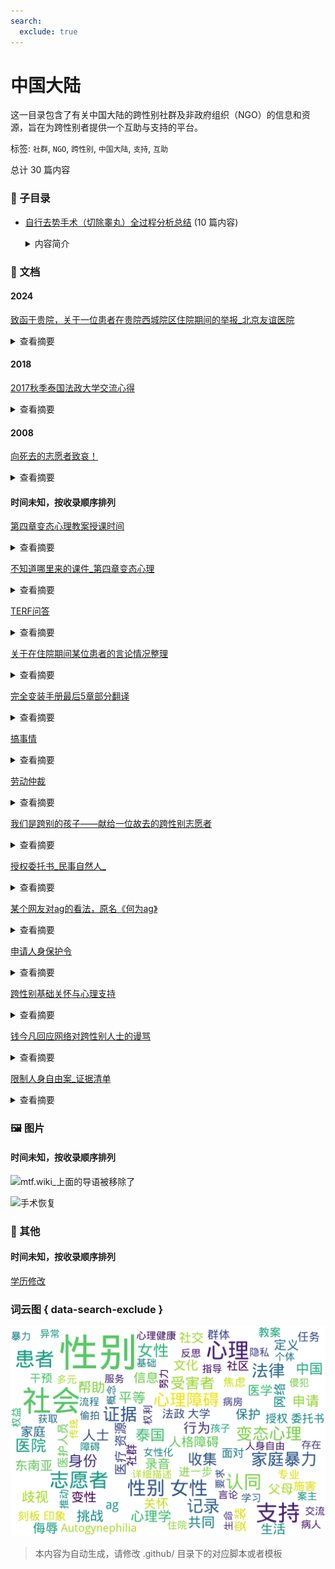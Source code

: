 ```yaml
---
search:
  exclude: true
---
```



# 中国大陆

这一目录包含了有关中国大陆的跨性别社群及非政府组织（NGO）的信息和资源，旨在为跨性别者提供一个互助与支持的平台。


标签: `社群`, `NGO`, `跨性别`, `中国大陆`, `支持`, `互助`


总计 30 篇内容


### 📁 子目录

- [自行去势手术（切除睾丸）全过程分析总结](自行去势手术（切除睾丸）全过程分析总结) (10 篇内容)
  <details><summary>内容简介</summary>

  本目录详细记录了自行去势手术（切除睾丸）的全过程，旨在为有类似经历或正在考虑此类手术的多元性别个体提供参考和支持。文件内容包括术前的准备工作、医疗资源的整理、术中的注意事项以及手术后的生活经历分享。通过这些记录，读者能够更全面地了解这一过程的各个环节，从术前的心理和身体准备，到手术当天的实际体验，再到术后恢复和生活的调整。这样的信息分享不仅体现了个人经历的多样性，也为其他正在经历或即将经历同样情况的人提供了宝贵的第一手资料。文档中包含的观察记录和注意事项尤其重要，帮助减少前往手术过程中可能面临的焦虑和不安，同时提供了专业护理的建议，确保在特殊情况下能够得到适当的照顾。
  </details>


### 📄 文档


#### 2024



[致函于贵院，关于一位患者在贵院西城院区住院期间的举报_北京友谊医院](致函于贵院，关于一位患者在贵院西城院区住院期间的举报_北京友谊医院_page.md)<details><summary>查看摘要</summary>

该文件是一封致首都医科大学北京友谊医院管理团队的正式信函，主要投诉一名叫史尧的患者在医院住院期间对其他病人实施的多种不当行为，以及相关医护人员可能的协助。在信中，举报者详细描述了史尧在医院中对隔壁病床的病人进行了侮辱、偷拍和侵犯隐私等行为，尤其提到他在社交平台上的公开内容显示其与医护人员密切互动，并对受害者实施了网络暴力和死亡威胁。信中呼吁医院对此事展开调查，以维护患者的权益和医院的声誉，并确保患者及工作人员的安全。
</details>



#### 2018



[2017秋季泰国法政大学交流心得](2017秋季泰国法政大学交流心得_page.md)<details><summary>查看摘要</summary>

本文件是关于作者在2017年8月至2018年期间在泰国法政大学（Thammasat University）进行为期半年的交流学习的心得体会。作者详细描述了在泰国的学习经历、生活适应以及与来自不同国家的朋友们的交流互动。文件中提到了泰国的高等教育体制，法政大学的校区、科系设置及其历史背景，强调了东南亚性别议题的重要性与复杂性。

作者在交流过程中选修了基础泰语、东南亚性别研究及东南亚企业社会责任课程，分享了自己在课堂上及课外活动中的见闻和感悟，特别指出了性别平等及女性地位的相关讨论，以及东南亚地区“变性人”文化的独特现象。作者还描述了在清迈、孔敬府、普吉岛等地的旅行经历，感受到了泰国丰富的文化和温暖的人情，表达了对这片土地及其人民的深厚情谊。 

文中提到的部分观点，如关于女性在家庭中的话语权和东南亚国家父权制的挑战，深刻反映了当代性别议题的现实。作者最后对自己的交换生活表示留恋，期待未来再次与泰国相见。
</details>



#### 2008



[向死去的志愿者致哀！](向死去的志愿者致哀！_page.md)<details><summary>查看摘要</summary>

本文件为《向死去的志愿者致哀！》，记录了大连彩虹工作组对一名志愿者不幸遇害的哀悼与反思。该志愿者是一名30多岁的跨性别性工作者，生活在经济条件较差的地区。他不顾家庭的压力与贫困，依然积极参与为社区提供安全套和润滑剂等服务，努力为需要帮助的人群提供支持。文章详细描述了这名志愿者在2008年4月23日的遇害经过，包括他在“点”上的工作、求救电话的情况，以及志愿者们对此事件的反应与处理。同时，该工作组呼吁社区朋友们共同协助善后，照顾遇害者的母亲，体现了对这位普通而伟大的志愿者的深切怀念与支持。
</details>



#### 时间未知，按收录顺序排列



[第四章变态心理教案授课时间](第四章变态心理教案授课时间_page.md)<details><summary>查看摘要</summary>

该文件为一份关于变态心理学授课的教案，具体内容涵盖了变态心理的定义、判断标准、常见的性心理障碍、人格障碍及其分类等多个方面。教案的主要目的是使医学心理学专业的学生掌握变态心理的基本概念及其分类，了解心理障碍的干预方法。文件中详细介绍了变态心理的四种主要判断标准：经验标准、统计学标准、医学标准和社会适应标准，并将心理障碍按照WHO的分类法分为十大类，重点讨论了性心理障碍与人格障碍的特点。文中还提到了一些理论模式，如心理生物学理论、心理动力学理论、行为理论及人本主义理论，分别从不同的角度探讨变态心理的成因和发展。同时，内容中也提供了一些该领域的参考资料，便于学生进行深入学习。
</details>




[不知道哪里来的课件_第四章变态心理](不知道哪里来的课件_第四章变态心理_page.md)<details><summary>查看摘要</summary>

该文件名为《变态心理第一节 总论》的课件，涉及变态心理学的基本概念、判断标准以及分类等多个方面。内容阐述了异常心理和心理变态的相对性，强调了心理变态不仅是医疗问题，更是社会问题。文件中详细介绍了异常心理的判断标准，包括经验、统计学、医学和社会适应等多个维度，并且进行了异常心理的理论模式分类。进一步探讨了焦虑性障碍和抑郁性神经症的成因、分类和心理干预方法，包括生物学、心理分析、学习理论等多种理论角度的解释。文件还涉及到人格障碍和性心理障碍的定义、特征与分类，探讨了这些障碍与社会环境的关系，强调了心理健康干预的重要性。文中提及的内容适用于心理学研究、心理健康教育及社会工作等多个领域，对理解跨性别个体及其心理状态具有提示意义。
</details>




[TERF问答](TERF问答_page.md)<details><summary>查看摘要</summary>

该文档探讨了跨性别女性（MTF）在中国社会中所面临的刻板印象与社会期待，反思了跨性别女性对传统性别角色的挑战及其对女性共同经验的理解。文中指出，一部分跨性别女性在社会中可能呈现出对女性刻板印象的迎合，这部分现象与她们自身身份的认同与社会认可的缺乏有关。同时，也提到了一些跨性别女性在传统男性主导的行业（如科学和电子竞技）中的贡献，展现出她们如何通过自己的存在冲击性别刻板印象。文章还辩论了性别认同与女性共同经历之间的关系，以及跨性别女性是否会挤占顺性别女性的生存空间。文末强调，顺性别女性与跨性别女性共同面对的职业歧视问题更应当成为关注重点，而非内讧争夺空间。
</details>




[关于在住院期间某位患者的言论情况整理](关于在住院期间某位患者的言论情况整理_page.md)<details><summary>查看摘要</summary>

该文件记录了在中国大陆某医院病房中发生的严重事件，涉及对一位患者的偷拍及恶意侮辱行为。文件中 detail 了施害者在病房内偷拍其他病人并在网上发布对受害者的侮辱言论，进一步侵犯其隐私。在详细情况中提到，施害者不仅贬低受害者的家庭，还发表有关受害者的性幻想，甚至对受害者提出死亡威胁，声称与医院医护人员存在串通关系。施害者通过网络社交媒体对受害者进行暴力威胁，称自己已掌握受害者的私人信息，并在病房内对患者进行群体性侮辱，将这位患者称为‘楼管’。文件进一步指出，这种行为不仅侵犯了患者的隐私权，还反映出医院环境中存在的对患者的不公正对待和医务人员与施害者之间的不当交流。
</details>




[完全变装手册最后5章部分翻译](完全变装手册最后5章部分翻译_page.md)<details><summary>查看摘要</summary>

该文件是对《完全变装手册》最后五章的翻译，翻译者为@shiiny_kitty，在百度变装吧发布。该手册主要涉及跨性别及变装文化，具体包括了一系列的任务和指导，旨在帮助变装者更好地体验和融入女性身份。文件中的任务包括化妆、穿衣、在公共场合被女性化妆、接受雇佣等，这些任务不仅强调了外表的女性化标准，也触及了心理和社交层面的挑战。文件通过一系列幽默而露骨的指令，鼓励参与者逐步接受和拥抱他们的变装身份。这些内容展现了变装者在过渡过程中所面临的各种情感和社会因素，以及他们努力融入女性化生活的决心和挣扎。
</details>




[搞事情](搞事情_page.md)<details><summary>查看摘要</summary>

该文件探讨了中国跨性别女性在医疗资源方面遇到的挑战，特别是与荷尔蒙替代疗法 (HRT) 有关的药物获得问题。文件中提到，由于在中国医疗资源稀缺，跨性别女性即使持有医生开具的诊断信和处方，仍需在灰色或地下市场购买必要的药物。政府对灰色市场采取了打压措施，这可能导致跨性别女性在没有任何合法途径获取药物的情况下，面临致命风险。文中引用了2018年11月6日中国代表在联合国的讲话，声称中国保护LGBT群体的健康权，承诺向所有公民提供免费基本卫生服务，但现实情况显然与这一承诺大相径庭。文件还提及社交媒体上的帖子和相关法律活动，反映了社会对LGBT话题的宽容度以及言论自由的现状。
</details>




[劳动仲裁](劳动仲裁_page.md)<details><summary>查看摘要</summary>

本文件讨论了跨性别人士在面对劳动仲裁时的准备工作及注意事项，内容详细列出了收集证据的步骤与方法。文件强调收集录音与聊天记录的重要性，建议在录音前明确身份，并注意录音不能被编辑或转录。提出若跨性别人士在职场中遭遇解聘，需要为自己收集充分的证据，包括离职通知、邮件记录与考勤表等。针对有公务员身份的跨性别人士，文中警示道流程会更为复杂。文件还建议进行自查，判断是否违反公司规章及解除劳动合同的相关条款，确保在仲裁过程中处于有利地位。同时，联系专业法律人士获取建议也是必要的，提到可以联系“北同跨儿小助手transbjlgbt”获取支持与帮助。
</details>




[我们是跨别的孩子——献给一位故去的跨性别志愿者](我们是跨别的孩子——献给一位故去的跨性别志愿者_page.md)<details><summary>查看摘要</summary>

本文件《我们是跨别的孩子——献给一位故去的跨性别志愿者》旨在缅怀一位对跨性别群体做出贡献的志愿者，表达对其生命的尊重与怀念。尽管正文为空，文件标题本身传达了对跨别者的关怀与同情，暗示了志愿者在推动跨性别权利与福祉方面的努力和影响。可能包含社群对逝者的共同回忆、对其倡导活动的总结，以及对跨性别群体尚存挑战的反思。此文件为社群措施和支持的重要记录，反映了多元性别社群的团结与悼念文化。
</details>




[授权委托书_民事自然人_](授权委托书_民事自然人__page.md)<details><summary>查看摘要</summary>

本文件为一份授权委托书，适用于在法律事务中委托代理人处理相关事宜。授权委托书包含委托人的基本信息如姓名、地址与联系电话，以及受委托人的信息。文件中规定了委托的权限，包括进行和解、辩论、申请回避、提供证据、代收诉讼文书、代交诉讼费、接收款项、提起上诉等多项法律行为的权利。这种特殊授权的定义，反映了法律程序中的正式性与严谨性，适用于涉及法律纠纷情况下的专业代理需求。
</details>




[某个网友对ag的看法，原名《何为ag》](某个网友对ag的看法，原名《何为ag》_page.md)<details><summary>查看摘要</summary>

该文件名为《何为ag》，讨论了一个名为Autogynephilia的性心理概念，该概念由加拿大性学家Ray Blanchard提出。文件中详细阐述了Autogynephilia这一现象的定义及其与跨性别（TS）的关系，试图分类与描述这一现象的多样性和复杂性。文中指出，Autogynephilia是指男性通过想象自己成为女性而获得性兴奋的现象，并与变装癖（CD）和传统跨性别者的体验进行了比较。作者提到此类现象可能导致个体的性别认同困扰和术后后悔，同时引用了一些相关的真实案例和叙述，探讨了相关的心理过程和社会认知。此文通过对AG现象的深入分析，意在减少对变装和跨性别者的误解，并激发对这一复杂主题的进一步研究与讨论。
</details>




[申请人身保护令](申请人身保护令_page.md)<details><summary>查看摘要</summary>

该文件是关于申请人身安全保护令的指导文档，旨在帮助遭受家庭暴力或面临家庭暴力危险的个体申请法律保护。文件中详细说明了申请人身保护令的个案背景，以及申请的法律依据，引用了《中华人民共和国反家庭暴力法》的相关条款，包括申请的条件、流程和期限。特别强调了申请人在遭遇家庭暴力时，需要提供的证据材料，以及要求法院在72小时内作出裁定或驳回的法律规定。文件还提供了申请书的模板，帮助申请人清楚地列出个人信息、被申请人信息及具体申请事项，确保申请材料齐全，以提高申请成功的可能性。
</details>




[跨性别基础关怀与心理支持](跨性别基础关怀与心理支持_page.md)<details><summary>查看摘要</summary>

此文件《跨性别基础关怀与心理支持》由潘柏林主编，展现了跨性别者的健康照护和心理支持的重要性。文件中详细定义了跨性别的概念，包括跨性别者与其出生时指定的生理性别不符的性质，并阐述了对跨性别者及其家庭的关爱表达。文中提到，跨性别者并非心理障碍，而是经历了社会环境和自我认同的冲突。在内容中，作者引述了凯特·伯恩斯坦关于性别认同的深刻反思，并提供了跨性别医疗的资源与支持结构，包括“性别工程”的治疗序列和专业的心理支持服务。文件中还列出了社会支持的需，强调了良好的社会环境对减轻焦虑的重要性，以及如何通过科学的解释推动社会对跨性别者的理解。同时，资料中附带了关于父母与家属如何理解和支持跨性别孩子的相关信息，帮助他们在经历身份转变时获得必要的理解与关怀。
</details>




[钱今凡回应网络对跨性别人士的谩骂](钱今凡回应网络对跨性别人士的谩骂_page.md)<details><summary>查看摘要</summary>

该文档为钱今凡对网络对跨性别人士谩骂的回应，详细表达了他在面对社会歧视时的个人经历和观点。作者引用了《南方都市报》的报道，回应了对他变性决策的误解与攻击，并深入探讨了变性、性别不平等及社会观念的联系。文中指出，变性这一现象是人类本性的一部分，历史上性别不平等的根源在于封建专制的男权统治，而现代社会的进步需要颠覆这些陈旧观念，推动平等与尊严的实现。钱今凡还强调，他的变性决策是基于个人内在的必然要求，而非外部压力或社会追求，反映了他对自我身份认同的坚定追求。文中也提到社会对于变性人的偏见和歧视，以及如何看待和解释这些现象的重要性。
</details>




[限制人身自由案_证据清单](限制人身自由案_证据清单_page.md)<details><summary>查看摘要</summary>

本文件为有关限制人身自由案件的证据清单，主要用于记录和收集与家庭暴力及非法拘禁相关的证据材料。文件中详细列举了案主在遭受父母限制自由及家庭暴力时所需收集的证据，包括录音、报警回执、街道调解记录、伤情照片以及受殴打记录等。案主在尝试与父母沟通外出问题时，录音能够记录父母的反对声音，并要求警方出具回执，以备后续申请人身保护令时使用。文件还提醒案主在面对家庭暴力时应保持安全，准备好逃生的资金。并且在采取措施时，要做好与父母关系可能恶化的心理准备。
</details>



### 🖼️ 图片


#### 时间未知，按收录顺序排列


![mtf.wiki_上面的导语被移除了](mtf.wiki_上面的导语被移除了.jpg)


![手术恢复](手术恢复.jpg)


### 📎 其他


#### 时间未知，按收录顺序排列



[学历修改](学历修改.pptx)


### 词云图 { data-search-exclude }

![./社群及NGO文件/社群讨论/中国大陆摘要词云图](abstracts_wordcloud.png)


> 本内容为自动生成，请修改 .github/ 目录下的对应脚本或者模板
